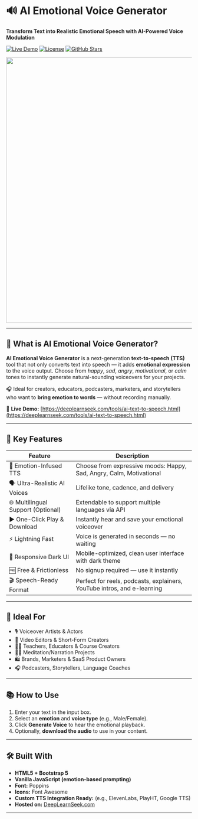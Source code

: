 # 🔊 AI Emotional Voice Generator

**Transform Text into Realistic Emotional Speech with AI-Powered Voice Modulation**

[![Live Demo](https://img.shields.io/badge/Demo-Try%20Now-brightgreen)](https://deeplearnseek.com/tools/ai-text-to-speech.html)
[![License](https://img.shields.io/badge/License-MIT-blue.svg)](LICENSE)
[![GitHub Stars](https://img.shields.io/github/stars/deeplearnseek/ai-emotional-voice-generator?style=social)](https://github.com/deeplearnseek/ai-emotional-voice-generator/stargazers)

<div align="center">
  <img width="1280" height="720" alt="image" src="https://github.com/user-attachments/assets/77ce0803-2ff9-4ad9-a7d0-33bdff350678" />
</div>

---

## 🎤 What is AI Emotional Voice Generator?

**AI Emotional Voice Generator** is a next-generation **text-to-speech (TTS)** tool that not only converts text into speech — it adds **emotional expression** to the voice output. Choose from *happy*, *sad*, *angry*, *motivational*, or *calm* tones to instantly generate natural-sounding voiceovers for your projects.

🎧 Ideal for creators, educators, podcasters, marketers, and storytellers who want to **bring emotion to words** — without recording manually.

🔗 **Live Demo:** [https://deeplearnseek.com/tools/ai-text-to-speech.html](https://deeplearnseek.com/tools/ai-text-to-speech.html)

---

## 🌟 Key Features

| Feature                        | Description                                                                 |
|-------------------------------|-----------------------------------------------------------------------------|
| 🧠 Emotion-Infused TTS         | Choose from expressive moods: Happy, Sad, Angry, Calm, Motivational         |
| 🗣️ Ultra-Realistic AI Voices  | Lifelike tone, cadence, and delivery                                         |
| 🌐 Multilingual Support (Optional) | Extendable to support multiple languages via API                          |
| ▶️ One-Click Play & Download  | Instantly hear and save your emotional voiceover                            |
| ⚡ Lightning Fast              | Voice is generated in seconds — no waiting                                  |
| 📱 Responsive Dark UI         | Mobile-optimized, clean user interface with dark theme                      |
| 🆓 Free & Frictionless        | No signup required — use it instantly                                       |
| 🎬 Speech-Ready Format        | Perfect for reels, podcasts, explainers, YouTube intros, and e-learning     |

---

## 🎯 Ideal For

- 🎙️ Voiceover Artists & Actors  
- 🎥 Video Editors & Short-Form Creators  
- 🧑‍🏫 Teachers, Educators & Course Creators  
- 🧘‍♂️ Meditation/Narration Projects  
- 🛍️ Brands, Marketers & SaaS Product Owners  
- 🎧 Podcasters, Storytellers, Language Coaches

---

## 📚 How to Use

1. Enter your text in the input box.
2. Select an **emotion** and **voice type** (e.g., Male/Female).
3. Click **Generate Voice** to hear the emotional playback.
4. Optionally, **download the audio** to use in your content.

---

## 🛠️ Built With

- **HTML5 + Bootstrap 5**
- **Vanilla JavaScript (emotion-based prompting)**
- **Font:** Poppins  
- **Icons:** Font Awesome  
- **Custom TTS Integration Ready:** (e.g., ElevenLabs, PlayHT, Google TTS)
- **Hosted on:** [DeepLearnSeek.com](https://deeplearnseek.com)

---


